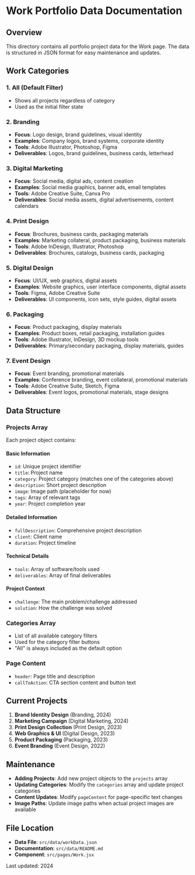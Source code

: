 # Work Portfolio Data Documentation

## Overview

This directory contains all portfolio project data for the Work page. The data is structured in JSON format for easy maintenance and updates.

## Work Categories

### 1. **All** (Default Filter)

- Shows all projects regardless of category
- Used as the initial filter state

### 2. **Branding**

- **Focus**: Logo design, brand guidelines, visual identity
- **Examples**: Company logos, brand systems, corporate identity
- **Tools**: Adobe Illustrator, Photoshop, Figma
- **Deliverables**: Logos, brand guidelines, business cards, letterhead

### 3. **Digital Marketing**

- **Focus**: Social media, digital ads, content creation
- **Examples**: Social media graphics, banner ads, email templates
- **Tools**: Adobe Creative Suite, Canva Pro
- **Deliverables**: Social media assets, digital advertisements, content calendars

### 4. **Print Design**

- **Focus**: Brochures, business cards, packaging materials
- **Examples**: Marketing collateral, product packaging, business materials
- **Tools**: Adobe InDesign, Illustrator, Photoshop
- **Deliverables**: Brochures, catalogs, business cards, packaging

### 5. **Digital Design**

- **Focus**: UI/UX, web graphics, digital assets
- **Examples**: Website graphics, user interface components, digital assets
- **Tools**: Figma, Adobe Creative Suite
- **Deliverables**: UI components, icon sets, style guides, digital assets

### 6. **Packaging**

- **Focus**: Product packaging, display materials
- **Examples**: Product boxes, retail packaging, installation guides
- **Tools**: Adobe Illustrator, InDesign, 3D mockup tools
- **Deliverables**: Primary/secondary packaging, display materials, guides

### 7. **Event Design**

- **Focus**: Event branding, promotional materials
- **Examples**: Conference branding, event collateral, promotional materials
- **Tools**: Adobe Creative Suite, Sketch, Figma
- **Deliverables**: Event logos, promotional materials, stage designs

## Data Structure

### Projects Array

Each project object contains:

#### Basic Information

- `id`: Unique project identifier
- `title`: Project name
- `category`: Project category (matches one of the categories above)
- `description`: Short project description
- `image`: Image path (placeholder for now)
- `tags`: Array of relevant tags
- `year`: Project completion year

#### Detailed Information

- `fullDescription`: Comprehensive project description
- `client`: Client name
- `duration`: Project timeline

#### Technical Details

- `tools`: Array of software/tools used
- `deliverables`: Array of final deliverables

#### Project Context

- `challenge`: The main problem/challenge addressed
- `solution`: How the challenge was solved

### Categories Array

- List of all available category filters
- Used for the category filter buttons
- "All" is always included as the default option

### Page Content

- `header`: Page title and description
- `callToAction`: CTA section content and button text

## Current Projects

1. **Brand Identity Design** (Branding, 2024)
2. **Marketing Campaign** (Digital Marketing, 2024)
3. **Print Design Collection** (Print Design, 2023)
4. **Web Graphics & UI** (Digital Design, 2023)
5. **Product Packaging** (Packaging, 2023)
6. **Event Branding** (Event Design, 2022)

## Maintenance

- **Adding Projects**: Add new project objects to the `projects` array
- **Updating Categories**: Modify the `categories` array and update project categories
- **Content Updates**: Modify `pageContent` for page-specific text changes
- **Image Paths**: Update image paths when actual project images are available

## File Location

- **Data File**: `src/data/workData.json`
- **Documentation**: `src/data/README.md`
- **Component**: `src/pages/Work.jsx`

Last updated: 2024
